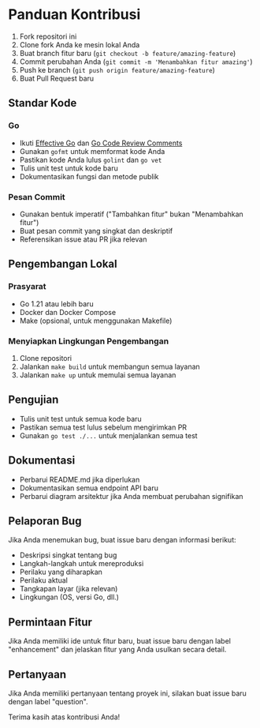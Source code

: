 # Panduan Kontribusi

1. Fork repositori ini
2. Clone fork Anda ke mesin lokal Anda
3. Buat branch fitur baru (`git checkout -b feature/amazing-feature`)
4. Commit perubahan Anda (`git commit -m 'Menambahkan fitur amazing'`)
5. Push ke branch (`git push origin feature/amazing-feature`)
6. Buat Pull Request baru

## Standar Kode

### Go

- Ikuti [Effective Go](https://golang.org/doc/effective_go.html) dan [Go Code Review Comments](https://github.com/golang/go/wiki/CodeReviewComments)
- Gunakan `gofmt` untuk memformat kode Anda
- Pastikan kode Anda lulus `golint` dan `go vet`
- Tulis unit test untuk kode baru
- Dokumentasikan fungsi dan metode publik

### Pesan Commit

- Gunakan bentuk imperatif ("Tambahkan fitur" bukan "Menambahkan fitur")
- Buat pesan commit yang singkat dan deskriptif
- Referensikan issue atau PR jika relevan

## Pengembangan Lokal

### Prasyarat

- Go 1.21 atau lebih baru
- Docker dan Docker Compose
- Make (opsional, untuk menggunakan Makefile)

### Menyiapkan Lingkungan Pengembangan

1. Clone repositori
2. Jalankan `make build` untuk membangun semua layanan
3. Jalankan `make up` untuk memulai semua layanan

## Pengujian

- Tulis unit test untuk semua kode baru
- Pastikan semua test lulus sebelum mengirimkan PR
- Gunakan `go test ./...` untuk menjalankan semua test

## Dokumentasi

- Perbarui README.md jika diperlukan
- Dokumentasikan semua endpoint API baru
- Perbarui diagram arsitektur jika Anda membuat perubahan signifikan

## Pelaporan Bug

Jika Anda menemukan bug, buat issue baru dengan informasi berikut:

- Deskripsi singkat tentang bug
- Langkah-langkah untuk mereproduksi
- Perilaku yang diharapkan
- Perilaku aktual
- Tangkapan layar (jika relevan)
- Lingkungan (OS, versi Go, dll.)

## Permintaan Fitur

Jika Anda memiliki ide untuk fitur baru, buat issue baru dengan label "enhancement" dan jelaskan fitur yang Anda usulkan secara detail.

## Pertanyaan

Jika Anda memiliki pertanyaan tentang proyek ini, silakan buat issue baru dengan label "question".

Terima kasih atas kontribusi Anda!
